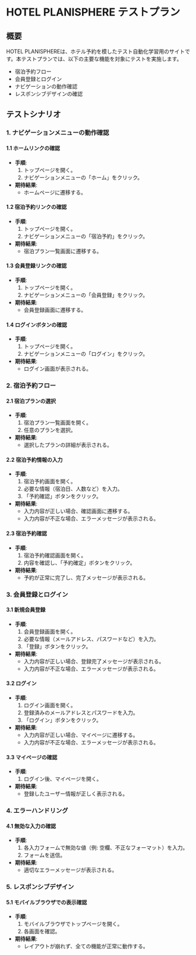 # HOTEL PLANISPHERE テストプラン

## 概要
HOTEL PLANISPHEREは、ホテル予約を模したテスト自動化学習用のサイトです。本テストプランでは、以下の主要な機能を対象にテストを実施します。

- 宿泊予約フロー
- 会員登録とログイン
- ナビゲーションの動作確認
- レスポンシブデザインの確認

## テストシナリオ

### 1. ナビゲーションメニューの動作確認
#### 1.1 ホームリンクの確認
- **手順**:
  1. トップページを開く。
  2. ナビゲーションメニューの「ホーム」をクリック。
- **期待結果**:
  - ホームページに遷移する。

#### 1.2 宿泊予約リンクの確認
- **手順**:
  1. トップページを開く。
  2. ナビゲーションメニューの「宿泊予約」をクリック。
- **期待結果**:
  - 宿泊プラン一覧画面に遷移する。

#### 1.3 会員登録リンクの確認
- **手順**:
  1. トップページを開く。
  2. ナビゲーションメニューの「会員登録」をクリック。
- **期待結果**:
  - 会員登録画面に遷移する。

#### 1.4 ログインボタンの確認
- **手順**:
  1. トップページを開く。
  2. ナビゲーションメニューの「ログイン」をクリック。
- **期待結果**:
  - ログイン画面が表示される。

### 2. 宿泊予約フロー
#### 2.1 宿泊プランの選択
- **手順**:
  1. 宿泊プラン一覧画面を開く。
  2. 任意のプランを選択。
- **期待結果**:
  - 選択したプランの詳細が表示される。

#### 2.2 宿泊予約情報の入力
- **手順**:
  1. 宿泊予約画面を開く。
  2. 必要な情報（宿泊日、人数など）を入力。
  3. 「予約確認」ボタンをクリック。
- **期待結果**:
  - 入力内容が正しい場合、確認画面に遷移する。
  - 入力内容が不正な場合、エラーメッセージが表示される。

#### 2.3 宿泊予約確認
- **手順**:
  1. 宿泊予約確認画面を開く。
  2. 内容を確認し、「予約確定」ボタンをクリック。
- **期待結果**:
  - 予約が正常に完了し、完了メッセージが表示される。

### 3. 会員登録とログイン
#### 3.1 新規会員登録
- **手順**:
  1. 会員登録画面を開く。
  2. 必要な情報（メールアドレス、パスワードなど）を入力。
  3. 「登録」ボタンをクリック。
- **期待結果**:
  - 入力内容が正しい場合、登録完了メッセージが表示される。
  - 入力内容が不正な場合、エラーメッセージが表示される。

#### 3.2 ログイン
- **手順**:
  1. ログイン画面を開く。
  2. 登録済みのメールアドレスとパスワードを入力。
  3. 「ログイン」ボタンをクリック。
- **期待結果**:
  - 入力内容が正しい場合、マイページに遷移する。
  - 入力内容が不正な場合、エラーメッセージが表示される。

#### 3.3 マイページの確認
- **手順**:
  1. ログイン後、マイページを開く。
- **期待結果**:
  - 登録したユーザー情報が正しく表示される。

### 4. エラーハンドリング
#### 4.1 無効な入力の確認
- **手順**:
  1. 各入力フォームで無効な値（例: 空欄、不正なフォーマット）を入力。
  2. フォームを送信。
- **期待結果**:
  - 適切なエラーメッセージが表示される。

### 5. レスポンシブデザイン
#### 5.1 モバイルブラウザでの表示確認
- **手順**:
  1. モバイルブラウザでトップページを開く。
  2. 各画面を確認。
- **期待結果**:
  - レイアウトが崩れず、全ての機能が正常に動作する。
